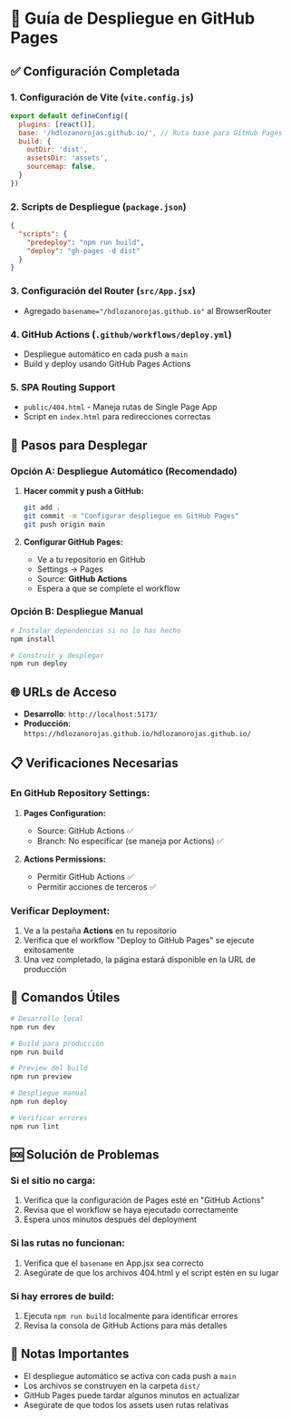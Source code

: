 # 🚀 Guía de Despliegue en GitHub Pages

## ✅ Configuración Completada

### 1. **Configuración de Vite** (`vite.config.js`)
```javascript
export default defineConfig({
  plugins: [react()],
  base: '/hdlozanorojas.github.io/', // Ruta base para GitHub Pages
  build: {
    outDir: 'dist',
    assetsDir: 'assets',
    sourcemap: false,
  }
})
```

### 2. **Scripts de Despliegue** (`package.json`)
```json
{
  "scripts": {
    "predeploy": "npm run build",
    "deploy": "gh-pages -d dist"
  }
}
```

### 3. **Configuración del Router** (`src/App.jsx`)
- Agregado `basename="/hdlozanorojas.github.io"` al BrowserRouter

### 4. **GitHub Actions** (`.github/workflows/deploy.yml`)
- Despliegue automático en cada push a `main`
- Build y deploy usando GitHub Pages Actions

### 5. **SPA Routing Support**
- `public/404.html` - Maneja rutas de Single Page App
- Script en `index.html` para redirecciones correctas

## 🎯 Pasos para Desplegar

### Opción A: Despliegue Automático (Recomendado)
1. **Hacer commit y push a GitHub:**
   ```bash
   git add .
   git commit -m "Configurar despliegue en GitHub Pages"
   git push origin main
   ```

2. **Configurar GitHub Pages:**
   - Ve a tu repositorio en GitHub
   - Settings → Pages
   - Source: **GitHub Actions**
   - Espera a que se complete el workflow

### Opción B: Despliegue Manual
```bash
# Instalar dependencias si no lo has hecho
npm install

# Construir y desplegar
npm run deploy
```

## 🌐 URLs de Acceso

- **Desarrollo**: `http://localhost:5173/`
- **Producción**: `https://hdlozanorojas.github.io/hdlozanorojas.github.io/`

## 📋 Verificaciones Necesarias

### En GitHub Repository Settings:
1. **Pages Configuration:**
   - Source: GitHub Actions ✅
   - Branch: No especificar (se maneja por Actions) ✅

2. **Actions Permissions:**
   - Permitir GitHub Actions ✅
   - Permitir acciones de terceros ✅

### Verificar Deployment:
1. Ve a la pestaña **Actions** en tu repositorio
2. Verifica que el workflow "Deploy to GitHub Pages" se ejecute exitosamente
3. Una vez completado, la página estará disponible en la URL de producción

## 🔧 Comandos Útiles

```bash
# Desarrollo local
npm run dev

# Build para producción
npm run build

# Preview del build
npm run preview

# Despliegue manual
npm run deploy

# Verificar errores
npm run lint
```

## 🆘 Solución de Problemas

### Si el sitio no carga:
1. Verifica que la configuración de Pages esté en "GitHub Actions"
2. Revisa que el workflow se haya ejecutado correctamente
3. Espera unos minutos después del deployment

### Si las rutas no funcionan:
1. Verifica que el `basename` en App.jsx sea correcto
2. Asegúrate de que los archivos 404.html y el script estén en su lugar

### Si hay errores de build:
1. Ejecuta `npm run build` localmente para identificar errores
2. Revisa la consola de GitHub Actions para más detalles

## 📝 Notas Importantes

- El despliegue automático se activa con cada push a `main`
- Los archivos se construyen en la carpeta `dist/`
- GitHub Pages puede tardar algunos minutos en actualizar
- Asegúrate de que todos los assets usen rutas relativas
